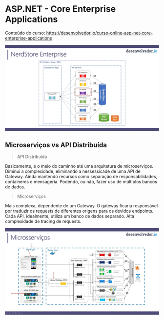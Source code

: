 # ASP.NET - Core Enterprise Applications

Conteúdo do curso: https://desenvolvedor.io/curso-online-asp-net-core-enterprise-applications

![alt text](img/NerdStoreEnterprise.jpg)

## Microserviços vs API Distribuída

> API Distribuída

Basicamente, é o meio do caminho até uma arquitetura de microserviços. Diminui a complexidade, eliminando a nessessicade de uma API de Gateway. Ainda mantendo recursos como separação de responsabilidades, containeres e mensageria. Podendo, ou não, fazer uso de múltiplos bancos de dados.

> Microserviços

Mais complexa, dependente de um Gateway. O gateway ficaria responsável por traduzir os requests de diferentes origens para os devidos endpoints. Cada API, idealmente, utiliza um banco de dados separado. Alta complexidade de tracing de requests.

![alt text](img/Microservicos.jpg)
